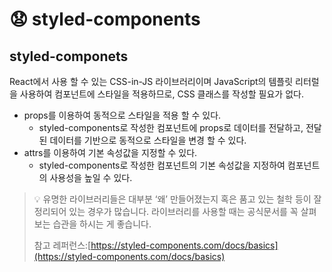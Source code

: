 # 😧 styled-components

## styled-componets

React에서 사용 할 수 있는 CSS-in-JS 라이브러리이며 JavaScript의 템플릿 리터럴을 사용하여 컴포넌트에 스타일을 적용하므로, CSS 클래스를 작성할 필요가 없다.

* props를 이용하여 동적으로 스타일을 적용 할 수 있다.
  * styled-components로 작성한 컴포넌트에 props로 데이터를 전달하고, 전달된 데이터를 기반으로 동적으로 스타일을 변경 할 수 있다.
* attrs를 이용하여 기본 속성값을 지정할 수 있다.
  * styled-components로 작성한 컴포넌트의 기본 속성값을 지정하여 컴포넌트의 사용성을 높일 수 있다.

> 💡 유명한 라이브러리들은 대부분 ‘왜’ 만들어졌는지 혹은 품고 있는 철학 등이 잘 정리되어 있는 경우가 많습니다. 라이브러리를 사용할 때는 공식문서를 꼭 살펴보는 습관을 하시는 게 좋습니다.
>
> 참고 레퍼런스:[https://styled-components.com/docs/basics](https://styled-components.com/docs/basics)

